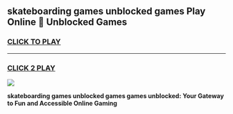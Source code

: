 
## skateboarding games unblocked games Play Online 👋 Unblocked Games
<h3>
<a href="https://premium.freeplayer.one?title=skateboarding_games_unblocked_games&ref=19F">CLICK TO PLAY</a></h3>
<hr>

<h3>
<a href="https://premium.freeplayer.one?title=skateboarding_games_unblocked_games&ref=19F">CLICK 2 PLAY</a>
  
</h3>

<a href="https://premium.freeplayer.one?title=skateboarding_games_unblocked_games&ref=19F"><img src="https://clearcache.store/games.png"></a>


**skateboarding games unblocked games games unblocked: Your Gateway to Fun and Accessible Online Gaming**
